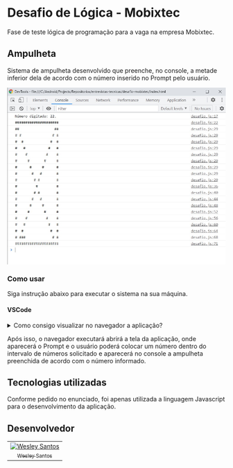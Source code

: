# Desafio de Lógica - Mobixtec

Fase de teste lógica de programação para a vaga na empresa Mobixtec.

## Ampulheta

Sistema de ampulheta desenvolvido que preenche, no console, a metade inferior dela de acordo com o número inserido no Prompt pelo usuário.

<div>
  <img src="./assets/img/ampulheta.jpg" alt="Ampulheta" align="center"/>
</div>

### Como usar

Siga instrução abaixo para executar o sistema na sua máquina.

#### VSCode

<details>
  <summary>Como consigo visualizar no navegador a aplicação?</summary>
  <table> 
     <li> Clone o este projeto no seu pc e abra ele no VSCode </li>
     <li> Selecione com o botão direio o arquivo ``index.html`` e selecione a opção "Abrir no navegador padrão" (ou abra o arquivo html e pressione o atalho no teclado ``CTRL + Q + W``) </li>
  </table>
</details>

Após isso, o navegador executará abrirá a tela da aplicação, onde aparecerá o Prompt e o usuário poderá colocar um número dentro do intervalo de números solicitado e aparecerá no console a ampulheta preenchida de acordo com o número informado.

## Tecnologias utilizadas

Conforme pedido no enunciado, foi apenas utilizada a linguagem Javascript para o desenvolvimento da aplicação.

## Desenvolvedor

<table>
  <!-- <tr>
    <td border="1px solid #ddd" align="center"><strong>Desenvolvedor</strong></td>
  </tr> -->
  <tr>
    <td border="1px solid #ddd" align="center">
      <a href="https://github.com/wesleysantossts">
        <img src="https://avatars.githubusercontent.com/u/56703526?v=4" width="100px" alt="Wesley Santos"/>
        <br/>
        <sub>Wesley Santos</sub>
      </a>
    </td>
  </tr>
</table>